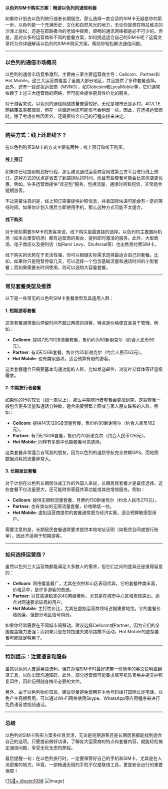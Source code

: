 **以色列SIM卡购买方案：畅游以色列的通信利器**

如果你计划去以色列旅行或者长期居住，那么选择一款合适的SIM卡无疑是你的第一步。以色列是一个充满历史、文化和自然风光的地方，无论你是想在特拉维夫的沙滩上放松，还是在耶路撒冷的老城中探索，顺畅的通讯网络都是必不可少的。但是，面对众多的运营商和不同的套餐方案，如何挑选适合自己的SIM卡呢？这篇文章将为你详细解读以色列的SIM卡购买方案，帮助你轻松解决通信问题。

---

### **以色列的通信市场概况**

以色列的通信市场竞争激烈，主要由三家主要运营商主导：Cellcom、Partner和Hot Mobile。这三大运营商覆盖了全国大部分地区，并且提供了多种套餐选择。此外，还有一些虚拟运营商（MVNO），如Globesim和LycaMobile等，它们通常依赖于上述三大运营商的网络，但可能会提供更具性价比的服务。

对于游客来说，以色列的通信网络质量普遍较好。无论是城市还是乡村，4G/LTE网络覆盖率都很高，但在一些偏远地区可能信号会稍弱一些。因此，在选择运营商时，除了考虑价格因素外，还需要结合自己的行程安排来决定。

---

### **购买方式：线上还是线下？**

在以色列购买SIM卡的方式主要有两种：线上预订和线下购买。

#### **线上预订**
如果你已经提前规划好行程，那么建议通过运营商官网或第三方平台进行线上预订。这种方式的优点是省去了到店排队的时间，而且有些套餐可能会比实体店更优惠。例如，许多运营商提供“欢迎包”服务，包括流量、通话时间和短信，非常适合短期游客。

不过需要注意的是，线上预订需要提供护照信息，并且国际快递可能会有一定的等待时间。如果你计划入境后立即使用手机，那么这种方式可能不太适合。

#### **线下购买**
对于即刻需要SIM卡的旅客来说，线下购买是最直接的选择。以色列的主要国际机场（如本古里安机场）都有运营商的柜台，提供即时激活的服务。此外，大型商场、电子商店以及便利店（如Rami Levy、Shufersal等）也出售预付费SIM卡。

线下购买的优势在于灵活性强，你可以根据实际需求选择最适合自己的套餐。比如，如果你只是短暂停留几天，可以选择一个包含基础流量和通话时间的小型套餐；而如果需要长时间使用，则可以选购大容量套餐。

---

### **常见套餐类型及推荐**

以下是一些常见的以色列SIM卡套餐类型及其适用人群：

#### **1. 短期游客套餐**
这类套餐通常面向停留时间不超过两周的游客，特点是价格便宜且易于管理。例如：
- **Cellcom**: 提供7天/10GB流量套餐，售价约为50新谢克尔（约合人民币90元）。
- **Partner**: 有3天/5GB套餐，售价约35新谢克尔（约合人民币63元）。
- **Hot Mobile**: 也有类似选项，适合预算有限的游客。

这类套餐适合只需要基本沟通功能的人群，比如发送邮件、浏览社交媒体等轻量级需求。

#### **2. 中期旅行者套餐**
如果你的行程较长（如一周以上），那么中期旅行者套餐会更加划算。这些套餐一般包含更多流量和通话分钟数，适合需要频繁上网或与家人朋友联系的人群。例如：
- **Cellcom**: 提供14天/20GB流量套餐，售价约90新谢克尔（约合人民币162元）。
- **Partner**: 有7天/15GB套餐，售价约70新谢克尔（约合人民币126元）。
- **Hot Mobile**: 同样有多款中长期套餐可供选择。

这类套餐非常适合自驾游的朋友，因为以色列的道路导航完全依赖GPS，而地图数据消耗的流量非常大。

#### **3. 长期居民套餐**
对于计划在以色列长期居住或工作的外国人来说，长期居民套餐才是最佳选择。这些套餐不仅流量更大，还可能附带家庭共享功能或其他增值服务。例如：
- **Cellcom**: 提供无限制流量套餐，月费约150新谢克尔（约合人民币270元）。
- **Partner**: 也有类似的无限流量套餐，价格略低一些。
- **Hot Mobile**: 虚拟运营商提供的套餐通常更为经济实惠，适合预算敏感型用户。

需要注意的是，长期居民套餐通常要求提供本地地址证明（如租赁合同或银行账单），因此不适用于短期游客。

---

### **如何选择运营商？**

虽然以色列三大运营商都能满足大多数人的需求，但它们之间的差异还是值得留意的：

- **Cellcom**: 网络覆盖最广，尤其在农村和山区表现优异。它的套餐种类丰富，价格适中，是许多游客的首选。
- **Partner**: 以其高速稳定的4G网络著称，尤其是在城市中心区域表现突出。适合对网速要求较高的用户。
- **Hot Mobile**: 主打性价比，尤其在虚拟运营商领域占据重要地位。它的套餐价格低廉，但部分地区信号稍弱。

如果你经常需要在不同城市间移动，建议选择Cellcom或Partner，因为它们的全国覆盖能力更强；而如果只是在特拉维夫或耶路撒冷活动，Hot Mobile的虚拟套餐可能就足够用了。

---

### **特别提示：注意语言和服务**

虽然以色列人普遍英语流利，但在办理SIM卡时最好携带一份简单的英文说明或翻译工具，以防出现沟通障碍。此外，部分运营商可能要求填写纸质表格并提交护照复印件，因此记得随身携带必要的文件。

另外，由于以色列物价较高，建议尽量避免使用非本地号码拨打国际长途电话，以免产生高额费用。可以通过Wi-Fi网络使用Skype、WhatsApp等应用程序来进行免费语音或视频通话。

---

### **总结**

以色列的SIM卡购买方案多样且灵活，无论是短期游客还是长期居民都能找到适合自己的选项。只要提前做好功课，了解各大运营商的特点和套餐内容，就能轻松搞定通信问题，享受无忧无虑的旅程。

最后提醒一句：在以色列旅行时，一定要保管好自己的手机和SIM卡，尤其是在人流密集的地方。毕竟，一部畅通无阻的手机不仅是联络工具，更是安全出行的重要保障！

[[TG💪+ @esim1088](https://t.me/s/esim1088) ![Image](https://i.postimg.cc/4NQfJmqS/Snipaste-2025-05-13-00-14-12.png)]
